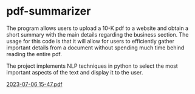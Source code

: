 # pdf-summarizer
The program allows users to upload a 10-K pdf to a website and obtain a short summary with the main details regarding the business section.
The usage for this code is that it will allow for users to efficiently gather important details from a document without spending much time behind reading the entire pdf.

The project implements NLP techniques in python to select the most important aspects of the text and display it to the user.

[2023-07-06 15-47.pdf](https://github.com/kaival1524/pdf-summarizer/files/11971734/2023-07-06.15-47.pdf)
